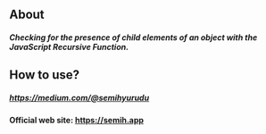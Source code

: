 ## About

##### Checking for the presence of child elements of an object with the JavaScript Recursive Function.

## How to use?

##### https://medium.com/@semihyurudu

#### Official web site: https://semih.app
